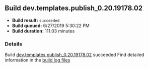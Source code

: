 ## Build dev.templates.publish_0.20.19178.02
- **Build result:** `succeeded`
- **Build queued:** 6/27/2019 5:30:22 PM
- **Build duration:** 111.03 minutes
### Details
Build [dev.templates.publish_0.20.19178.02](https://winappstudio.visualstudio.com/web/build.aspx?pcguid=a4ef43be-68ce-4195-a619-079b4d9834c2&builduri=vstfs%3a%2f%2f%2fBuild%2fBuild%2f29001) succeeded
Find detailed information in the [build log files](https://uwpctdiags.blob.core.windows.net/buildlogs/dev.templates.publish_0.20.19178.02_logs.zip)

